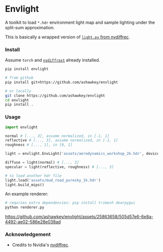 # Envlight

A toolkit to load `*.hdr` environment light map and sample lighting under the split-sum approximation.

This is basically a wrapped version of [`light.py` from nvdiffrec](https://github.com/NVlabs/nvdiffrec/blob/main/render/light.py).

### Install

Assume `torch` and [`nvdiffrast`](https://nvlabs.github.io/nvdiffrast/#linux) already installed.

```bash
pip install envlight

# from github
pip install git+https://github.com/ashawkey/envlight

# or locally
git clone https://github.com/ashawkey/envlight
cd envlight
pip install .
```

### Usage

```python
import envlight

normal # [..., 3], assume normalized, in [-1, 1]
reflective # [..., 3], assume normalized, in [-1, 1]
roughness # [..., 1], in [0, 1]

light = envlight.EnvLight('assets/aerodynamics_workshop_2k.hdr', device='cuda')

diffuse = light(normal) # [..., 3]
specular = light(reflective, roughness) # [..., 3]

# to load another hdr file
light.load('assets/mud_road_puresky_1k.hdr')
light.build_mips()
```

An example renderer:
```bash
# requries extra dependencies: pip install trimesh dearpygui
python renderer.py
```

https://github.com/ashawkey/envlight/assets/25863658/505d57e6-6e8a-4492-ae02-586e28e038ad


### Acknowledgement
* Credits to Nvidia's [nvdiffrec](https://github.com/NVlabs/nvdiffrec).
